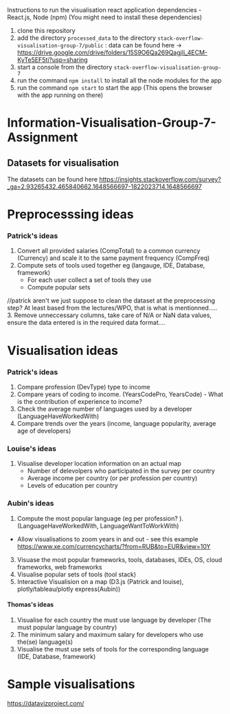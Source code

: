 Instructions to run the visualisation react application 
dependencies - React.js, Node (npm) (You might need to install these dependencies)

1. clone this repository 
2. add the directory `processed_data` to the directory `stack-overflow-visualisation-group-7/public` : data can be found here -> https://drive.google.com/drive/folders/15S9O6Qa269QagjIi_4ECM-KyTe5EF5tj?usp=sharing
3. start a console from the directory `stack-overflow-visualisation-group-7`
4. run the command `npm install` to install all the node modules for the app 
5. run the command `npm start` to start the app (This opens the browser with the app running on there)






# Information-Visualisation-Group-7-Assignment

## Datasets for visualisation
The datasets can be found here 
https://insights.stackoverflow.com/survey?_ga=2.93265432.465840662.1648566697-1822023714.1648566697

#  Preprocesssing ideas
### Patrick's ideas 

1. Convert all provided salaries (CompTotal) to a common currency (Currency) and scale it to the same payment frequency (CompFreq)
2. Compute sets of tools used together eg (langauge, IDE, Database, framework)
   - For each user collect a set of tools they use
   - Compute popular sets 

//patrick aren't we just suppose to clean the dataset at the preprocessing step? At least based from the lectures/WPO, 
that is what is mentionned.....
3. Remove unneccessary columns, take care of N/A or NaN data values, ensure the data entered is in the required data format....

# Visualisation ideas 
### Patrick's ideas
1. Compare profession (DevType) type to income
2. Compare years of coding to income. (YearsCodePro, YearsCode) - What is the contribution of experience to income?
3. Check the average number of languages used by a developer (LanguageHaveWorkedWith)
4.  Compare trends over the years (income, language popularity, average age of developers)

### Louise's ideas
1. Visualise developer location information on an actual map 
   * Number of delevolpers who participated in the survey per country 
   * Average income per country (or per profession per country)
   * Levels of education per country

### Aubin's ideas 
1. Compute the most popular language (eg per profession? ).  (LanguageHaveWorkedWith, LanguageWantToWorkWith)
  -  Allow visualisations to zoom years in and out - see this example https://www.xe.com/currencycharts/?from=RUB&to=EUR&view=10Y
3. Visuase the most popular frameworks, tools, databases, IDEs, OS, cloud frameworks, web frameworks 
4. Visualise popular sets of tools (tool stack)
5. Interactive Visualision on a map (D3.js (Patrick and louise), plotly/tableau/plotly express(Aubin))

#### Thomas's ideas
1. Visualise for each country the must use language by developer (The must popular language by country)
2. The minimum salary and maximum salary for developers who use the(se) language(s)
3. Visualise the must use sets of tools for the corresponding language (IDE, Database, framework)


# Sample visualisations
https://datavizproject.com/


